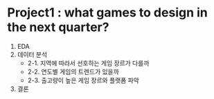 # Project1 : what games to design in the next quarter?
1. EDA
2. 데이터 분석
    - 2-1. 지역에 따라서 선호하는 게임 장르가 다를까
    - 2-2. 연도별 게임의 트렌드가 있을까
    - 2-3. 출고량이 높은 게임 장르와 플랫폼 파악
3. 결론
